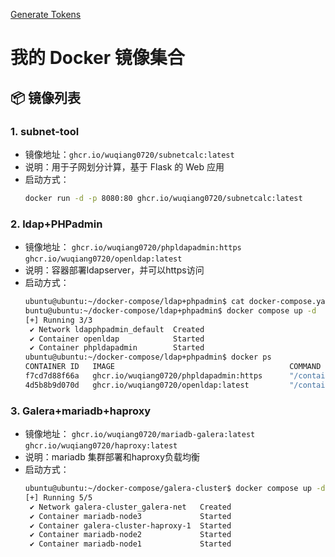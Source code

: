 [Generate Tokens](https://github.com/settings/tokens/)

# 我的 Docker 镜像集合

## 📦 镜像列表

### 1. subnet-tool
- 镜像地址：`ghcr.io/wuqiang0720/subnetcalc:latest`
- 说明：用于子网划分计算，基于 Flask 的 Web 应用
- 启动方式：
  ```bash
  docker run -d -p 8080:80 ghcr.io/wuqiang0720/subnetcalc:latest

### 2. ldap+PHPadmin 
- 镜像地址：
    `ghcr.io/wuqiang0720/phpldapadmin:https`
    `ghcr.io/wuqiang0720/openldap:latest`
- 说明：容器部署ldapserver，并可以https访问
- 启动方式：
  ```bash
  ubuntu@ubuntu:~/docker-compose/ldap+phpadmin$ cat docker-compose.yaml
  buntu@ubuntu:~/docker-compose/ldap+phpadmin$ docker compose up -d
  [+] Running 3/3
   ✔ Network ldapphpadmin_default  Created                                                                                                                        0.0s
   ✔ Container openldap            Started                                                                                                                        0.3s
   ✔ Container phpldapadmin        Started                                                                                                                        0.5s
  ubuntu@ubuntu:~/docker-compose/ldap+phpadmin$ docker ps
  CONTAINER ID   IMAGE                                       COMMAND                  CREATED          STATUS          PORTS                                                                                NAMES
  f7cd7d88f66a   ghcr.io/wuqiang0720/phpldapadmin:https      "/container/tool/run"    4 seconds ago    Up 3 seconds    0.0.0.0:8080->80/tcp, [::]:8080->80/tcp, 0.0.0.0:6443->443/tcp, [::]:6443->443/tcp   phpldapadmin
  4d5b8b9d070d   ghcr.io/wuqiang0720/openldap:latest         "/container/tool/run"    4 seconds ago    Up 3 seconds    0.0.0.0:389->389/tcp, [::]:389->389/tcp, 0.0.0.0:636->636/tcp, [::]:636->636/tcp     openldap
  ```
### 3. Galera+mariadb+haproxy
- 镜像地址：
    `ghcr.io/wuqiang0720/mariadb-galera:latest`
    `ghcr.io/wuqiang0720/haproxy:latest`
- 说明：mariadb 集群部署和haproxy负载均衡
- 启动方式：
  ```bash
  ubuntu@ubuntu:~/docker-compose/galera-cluster$ docker compose up -d
  [+] Running 5/5
   ✔ Network galera-cluster_galera-net   Created                                                                                                                  0.1s
   ✔ Container mariadb-node3             Started                                                                                                                  0.4s
   ✔ Container galera-cluster-haproxy-1  Started                                                                                                                  0.5s
   ✔ Container mariadb-node2             Started                                                                                                                  0.5s
   ✔ Container mariadb-node1             Started              
